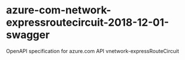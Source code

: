 # azure-com-network-expressroutecircuit-2018-12-01-swagger
OpenAPI specification for azure.com API vnetwork-expressRouteCircuit
